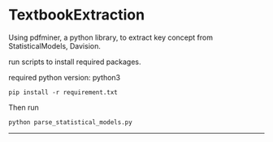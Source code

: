 # TextbookExtraction
Using pdfminer, a python library, to extract key concept from StatisticalModels, Davision.

run scripts to install required packages.

required python version: python3

```shell
pip install -r requirement.txt
```

Then run

```shell
python parse_statistical_models.py
```

-----



